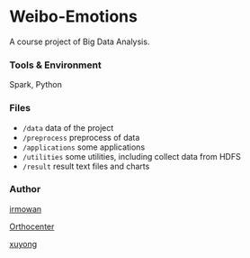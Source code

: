 # Weibo-Emotions

A course project of Big Data Analysis.

### Tools & Environment

Spark, Python

### Files

- `/data` data of the project
- `/preprocess` preprocess of data
- `/applications` some applications
- `/utilities` some utilities, including collect data from HDFS
- `/result` result text files and charts

### Author

[irmowan](https://github.com/irmowan)

[Orthocenter](https://github.com/Orthocenter)

[xuyong](https://github.com/xuyong3250)


